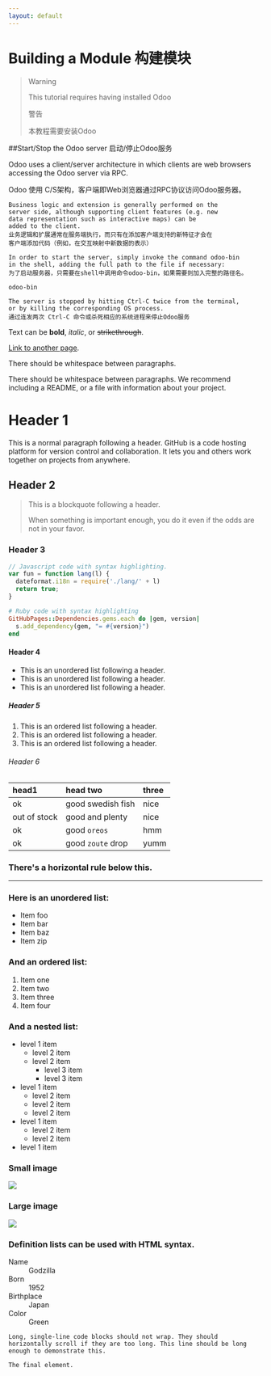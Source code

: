 ```yaml
---
layout: default
---
```


# [](#header-1)Building a Module 构建模块


> Warning
> 
> This tutorial requires having installed Odoo
> 
> 警告
> 
> 本教程需要安装Odoo

##Start/Stop the Odoo server 启动/停止Odoo服务

Odoo uses a client/server architecture in which clients are web browsers accessing the Odoo server via RPC.

Odoo 使用 C/S架构，客户端即Web浏览器通过RPC协议访问Odoo服务器。

    Business logic and extension is generally performed on the 
    server side, although supporting client features (e.g. new 
    data representation such as interactive maps) can be 
    added to the client.
    业务逻辑和扩展通常在服务端执行，而只有在添加客户端支持的新特征才会在
    客户端添加代码（例如，在交互映射中新数据的表示）

    In order to start the server, simply invoke the command odoo-bin 
    in the shell, adding the full path to the file if necessary:
    为了启动服务器，只需要在shell中调用命令odoo-bin，如果需要则加入完整的路径名。
    
`odoo-bin`

    The server is stopped by hitting Ctrl-C twice from the terminal, 
    or by killing the corresponding OS process.
    通过连发两次 Ctrl-C 命令或杀死相应的系统进程来停止Odoo服务





Text can be **bold**, _italic_, or ~~strikethrough~~.

[Link to another page](another-page).

There should be whitespace between paragraphs.

There should be whitespace between paragraphs. We recommend including a README, or a file with information about your project.

# [](#header-1)Header 1

This is a normal paragraph following a header. GitHub is a code hosting platform for version control and collaboration. It lets you and others work together on projects from anywhere.

## [](#header-2)Header 2

> This is a blockquote following a header.
>
> When something is important enough, you do it even if the odds are not in your favor.

### [](#header-3)Header 3

```js
// Javascript code with syntax highlighting.
var fun = function lang(l) {
  dateformat.i18n = require('./lang/' + l)
  return true;
}
```

```ruby
# Ruby code with syntax highlighting
GitHubPages::Dependencies.gems.each do |gem, version|
  s.add_dependency(gem, "= #{version}")
end
```

#### [](#header-4)Header 4

*   This is an unordered list following a header.
*   This is an unordered list following a header.
*   This is an unordered list following a header.

##### [](#header-5)Header 5

1.  This is an ordered list following a header.
2.  This is an ordered list following a header.
3.  This is an ordered list following a header.

###### [](#header-6)Header 6

| head1        | head two          | three |
|:-------------|:------------------|:------|
| ok           | good swedish fish | nice  |
| out of stock | good and plenty   | nice  |
| ok           | good `oreos`      | hmm   |
| ok           | good `zoute` drop | yumm  |

### There's a horizontal rule below this.

* * *

### Here is an unordered list:

*   Item foo
*   Item bar
*   Item baz
*   Item zip

### And an ordered list:

1.  Item one
1.  Item two
1.  Item three
1.  Item four

### And a nested list:

- level 1 item
  - level 2 item
  - level 2 item
    - level 3 item
    - level 3 item
- level 1 item
  - level 2 item
  - level 2 item
  - level 2 item
- level 1 item
  - level 2 item
  - level 2 item
- level 1 item

### Small image

![](https://assets-cdn.github.com/images/icons/emoji/octocat.png)

### Large image

![](https://guides.github.com/activities/hello-world/branching.png)


### Definition lists can be used with HTML syntax.

<dl>
<dt>Name</dt>
<dd>Godzilla</dd>
<dt>Born</dt>
<dd>1952</dd>
<dt>Birthplace</dt>
<dd>Japan</dd>
<dt>Color</dt>
<dd>Green</dd>
</dl>

```
Long, single-line code blocks should not wrap. They should horizontally scroll if they are too long. This line should be long enough to demonstrate this.
```

```
The final element.
```
